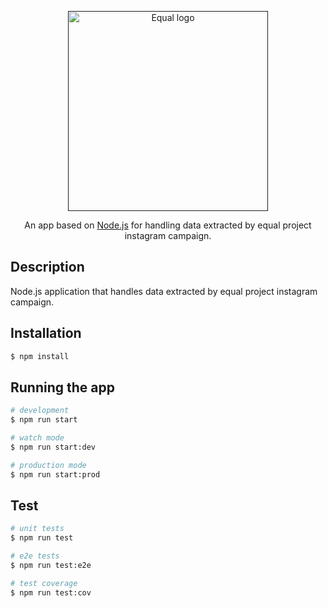 <p align="center">
  <a href="" target="blank"><img src="" width="320" alt="Equal logo" /></a>
</p>
  
  <p align="center">An app based on <a href="http://nodejs.org" target="blank">Node.js</a> for handling data extracted by equal project instagram campaign.</p>
    <p align="center">

## Description

Node.js application that handles data extracted by equal project instagram campaign.

## Installation

```bash
$ npm install
```

## Running the app

```bash
# development
$ npm run start

# watch mode
$ npm run start:dev

# production mode
$ npm run start:prod
```

## Test

```bash
# unit tests
$ npm run test

# e2e tests
$ npm run test:e2e

# test coverage
$ npm run test:cov
```
